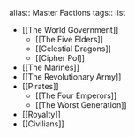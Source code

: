 alias:: Master Factions
tags:: list

- [[The World Government]]
	- [[The Five Elders]]
	- [[Celestial Dragons]]
	- [[Cipher Pol]]
- [[The Marines]]
- [[The Revolutionary Army]]
- [[Pirates]]
	- [[The Four Emperors]]
	- [[The Worst Generation]]
- [[Royalty]]
- [[Civilians]]